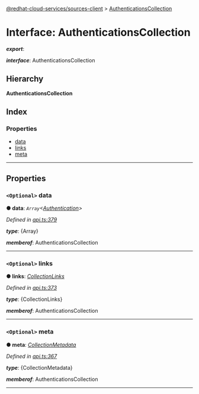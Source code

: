 [@redhat-cloud-services/sources-client](../README.md) > [AuthenticationsCollection](../interfaces/authenticationscollection.md)

# Interface: AuthenticationsCollection

*__export__*: 

*__interface__*: AuthenticationsCollection

## Hierarchy

**AuthenticationsCollection**

## Index

### Properties

* [data](authenticationscollection.md#data)
* [links](authenticationscollection.md#links)
* [meta](authenticationscollection.md#meta)

---

## Properties

<a id="data"></a>

### `<Optional>` data

**● data**: *`Array`<[Authentication](authentication.md)>*

*Defined in [api.ts:379](https://github.com/RedHatInsights/javascript-clients/blob/master/packages/sources/api.ts#L379)*

*__type__*: {Array}

*__memberof__*: AuthenticationsCollection

___
<a id="links"></a>

### `<Optional>` links

**● links**: *[CollectionLinks](collectionlinks.md)*

*Defined in [api.ts:373](https://github.com/RedHatInsights/javascript-clients/blob/master/packages/sources/api.ts#L373)*

*__type__*: {CollectionLinks}

*__memberof__*: AuthenticationsCollection

___
<a id="meta"></a>

### `<Optional>` meta

**● meta**: *[CollectionMetadata](collectionmetadata.md)*

*Defined in [api.ts:367](https://github.com/RedHatInsights/javascript-clients/blob/master/packages/sources/api.ts#L367)*

*__type__*: {CollectionMetadata}

*__memberof__*: AuthenticationsCollection

___

